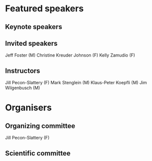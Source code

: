 # Featured speakers

## Keynote speakers


## Invited speakers
Jeff Foster (M)
Christine Kreuder Johnson (F)
Kelly Zamudio (F)

## Instructors
Jill Pecon-Slattery (F)
Mark Stenglein (M)
Klaus-Peter Koepfli (M)
Jim Wilgenbusch (M)

# Organisers


## Organizing committee
Jill Pecon-Slattery (F)

## Scientific committee

